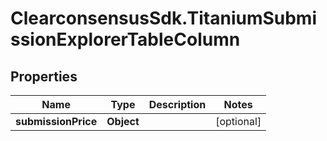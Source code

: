 # ClearconsensusSdk.TitaniumSubmissionExplorerTableColumn

## Properties

Name | Type | Description | Notes
------------ | ------------- | ------------- | -------------
**submissionPrice** | **Object** |  | [optional] 


